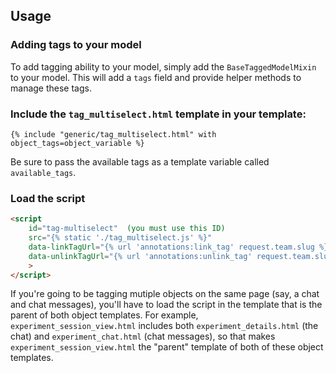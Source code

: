 ## Usage
### Adding tags to your model
To add tagging ability to your model, simply add the `BaseTaggedModelMixin` to your model. This will add a `tags`
field and provide helper methods to manage these tags.

### Include the `tag_multiselect.html` template in your template:

```
{% include "generic/tag_multiselect.html" with object_tags=object_variable %}
```

Be sure to pass the available tags as a template variable called `available_tags`.

### Load the script

```html
<script
    id="tag-multiselect"  (you must use this ID)
    src="{% static './tag_multiselect.js' %}"
    data-linkTagUrl="{% url 'annotations:link_tag' request.team.slug %}"
    data-unlinkTagUrl="{% url 'annotations:unlink_tag' request.team.slug %}"
    >
</script>
```

If you're going to be tagging mutiple objects on the same page (say, a chat and chat messages), you'll have to load the script in the template that is the parent of both object templates. For example, `experiment_session_view.html` includes both `experiment_details.html` (the chat) and `experiment_chat.html` (chat messages), so that makes `experiment_session_view.html` the "parent" template of both of these object templates.
